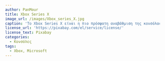 ```yaml
---
author: PanMour
title: Xbox Series X
image_url: /images/Xbox_series_X.jpg
caption: 'Το Xbox Series X είναι η πιο πρόσφατη αναβάθμιση της κονσόλας. Αλλά σε αντίθεση με το πρώτο  Xbox Console το Series X έχει πρόσβαση σε μια online βιβλιοθήκη βιντεοπαιχνιδιών η οποία επιτρέπει στον χρήστη να παίξει οποιοδήποτε παιχνίδι αυτός επιθυμεί. Αυτό ονομάστηκε "Game Pass" και αντικατέστησε εντελώς την ήδη μειωμένη ανάγκη αγοράς βιντεοπαιχνιδιών σε μη-ψηφιακή μορφή.'
license_url: 'https://pixabay.com/el/service/license/'
license_text: Pixabay
categories:
  - Κονσόλες
tags:
  - Xbox, Microsoft
---
```

